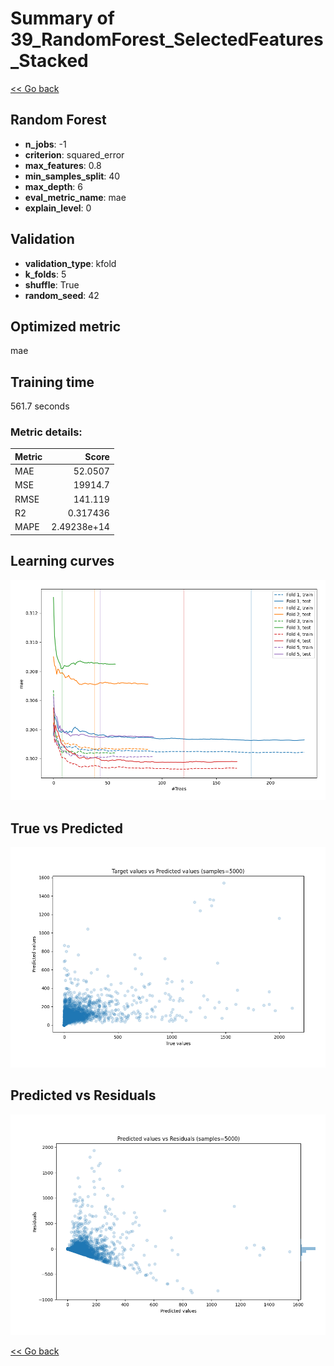# Summary of 39_RandomForest_SelectedFeatures_Stacked

[<< Go back](../README.md)


## Random Forest
- **n_jobs**: -1
- **criterion**: squared_error
- **max_features**: 0.8
- **min_samples_split**: 40
- **max_depth**: 6
- **eval_metric_name**: mae
- **explain_level**: 0

## Validation
 - **validation_type**: kfold
 - **k_folds**: 5
 - **shuffle**: True
 - **random_seed**: 42

## Optimized metric
mae

## Training time

561.7 seconds

### Metric details:
| Metric   |           Score |
|:---------|----------------:|
| MAE      |    52.0507      |
| MSE      | 19914.7         |
| RMSE     |   141.119       |
| R2       |     0.317436    |
| MAPE     |     2.49238e+14 |



## Learning curves
![Learning curves](learning_curves.png)
## True vs Predicted

![True vs Predicted](true_vs_predicted.png)


## Predicted vs Residuals

![Predicted vs Residuals](predicted_vs_residuals.png)



[<< Go back](../README.md)
